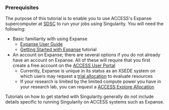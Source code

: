### Prerequisites

The purpose of this tutorial is to enable you to use ACCESS\'s Expanse
supercomputer at [SDSC](http://www.sdsc.edu) to run your jobs using Singularity. You will
need the following:

-   Basic familiarity with using Expanse
    -   [Expanse User Guide](https://www.sdsc.edu/support/user_guides/expanse.html)
    -   [Getting Started with Expanse](https://education.sdsc.edu/training/interactive/202009_expanse_101/index.php) tutorial
-   An account on Expanse; there are several options if you do not already have an account on Expanse. All of these will require that you first create a free account on the [ACCESS User Portal](https://allocations.access-ci.org/)
    -   Currently, Expanse is unique in its status as an XSEDE system on which users may request a [trial allocation](https://portal.xsede.org/allocations/announcements#trial) to evaluate resources
    -   If your research is limited by the limited compute power you have in your research lab, you can request a [ACCESS Explore Allocation](https://allocations.access-ci.org/preparing-your-explore-access-request)

Tutorials on how to get started with Singularity generally do not include details specific to running Singularity on ACCESS systems such as Expanse.

